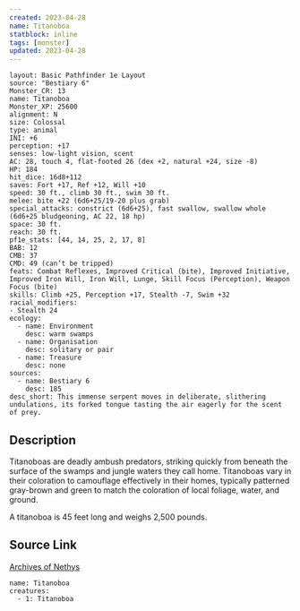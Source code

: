 ```yaml
---
created: 2023-04-28
name: Titanoboa
statblock: inline
tags: [monster]
updated: 2023-04-28
---
```

```statblock
layout: Basic Pathfinder 1e Layout
source: "Bestiary 6"
Monster_CR: 13
name: Titanoboa
Monster_XP: 25600
alignment: N
size: Colossal
type: animal
INI: +6
perception: +17
senses: low-light vision, scent
AC: 28, touch 4, flat-footed 26 (dex +2, natural +24, size -8)
HP: 184
hit_dice: 16d8+112
saves: Fort +17, Ref +12, Will +10
speed: 30 ft., climb 30 ft., swim 30 ft.
melee: bite +22 (6d6+25/19-20 plus grab)
special_attacks: constrict (6d6+25), fast swallow, swallow whole (6d6+25 bludgeoning, AC 22, 18 hp)
space: 30 ft.
reach: 30 ft.
pf1e_stats: [44, 14, 25, 2, 17, 8]
BAB: 12
CMB: 37
CMD: 49 (can’t be tripped)
feats: Combat Reflexes, Improved Critical (bite), Improved Initiative, Improved Iron Will, Iron Will, Lunge, Skill Focus (Perception), Weapon Focus (bite)
skills: Climb +25, Perception +17, Stealth -7, Swim +32
racial_modifiers:
- Stealth 24
ecology:
  - name: Environment
    desc: warm swamps
  - name: Organisation
    desc: solitary or pair
  - name: Treasure
    desc: none
sources:
  - name: Bestiary 6
    desc: 185
desc_short: This immense serpent moves in deliberate, slithering undulations, its forked tongue tasting the air eagerly for the scent of prey.
```
## Description
Titanoboas are deadly ambush predators, striking quickly from beneath the surface of the swamps and jungle waters they call home. Titanoboas vary in their coloration to camouflage effectively in their homes, typically patterned gray-brown and green to match the coloration of local foliage, water, and ground. 

A titanoboa is 45 feet long and weighs 2,500 pounds.
## Source Link
[Archives of Nethys](https://aonprd.com/MonsterDisplay.aspx?ItemName=Titanoboa)
```encounter-table
name: Titanoboa
creatures:
  - 1: Titanoboa
```
